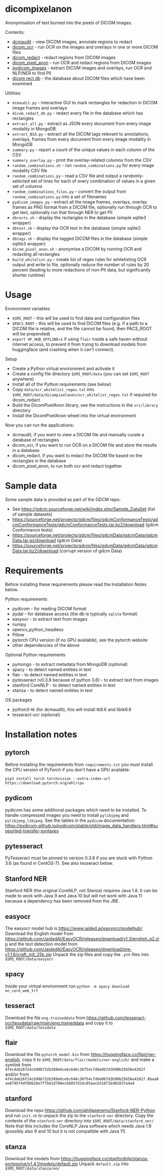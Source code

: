 # dicompixelanon

Anonymisation of text burned into the pixels of DICOM images.

Contents:
* [dcmaudit](doc/dcmaudit.md) - view DICOM images, annotate regions to redact
* [dicom_ocr](doc/dicom_ocr.md) - run OCR on the images and overlays in one or more DICOM files
* [dicom_redact](doc/dicom_redact.md) - redact regions from DICOM images
* [dicom_pixel_anon](doc/dicom_pixel_anon.md) - run OCR and redact regions from DICOM images
* [pydicom_images](doc/pydicom_images.md) - extract DICOM images and overlays, run OCR and NLP/NER to find PII
* [dicom rect db](doc/dicomrectdb.md) - the database about DICOM files which have been examined

Utilities:
* `dcmaudit.py` - interactive GUI to mark rectangles for redaction in DICOM image frames and overlays
* `dicom_redact_db.py` - redact every file in the database which has rectangles
* `extract_all.py` - extract as JSON every document from every image modality in MongoDB
* `extract_BIA.py` - extract all the DICOM tags relevant to annotations, overlays, frames from every document from every image modality in MongoDB
* `summary.py` - report a count of the unique values in each column of the CSV
* `summary_overlay.py` - print the overlay-related columns from the CSV
* `random_combinations.sh` - run `random_combinations.py` for every image modality CSV file
* `random_combinations.py` - read a CSV file and output a randomly-selected set of lines for each of every combination of values in a given set of columns
* `random_combinations_files.py` - convert the output from `random_combinations.py` into a set of filenames
* `pydicom_images.py` - extract all the image frames, overlays, overlay frames as PNG format from a DICOM file, optionally run through OCR to get text, optionally run that through NER to get PII
* `dbrects.sh` - display the rectangles in the database (simple sqlite3 wrapper)
* `dbtext.sh` - display the OCR text in the database (simple sqlite3 wrapper)
* `dbtags.sh` - display the tagged DICOM files in the database (simple sqlite3 wrapper)
* `dicom_pixel_anon.sh` - anonymise a DICOM by running OCR and redacting all rectangles
* `build_whitelist.py` - create list of regex rules for whitelisting OCR output and write to file, optionally reduce the number of rules by 20 percent (leading to more redactions of non-PII data, but significantly shorter runtime)

# Usage


Environment variables

* `$SMI_ROOT` - this will be used to find data and configuration files
* `$PACS_ROOT` - this will be used to find DICOM files (e.g. if a path to a
DICOM file is relative, and the file cannot be found, then PACS_ROOT will be
prepended)
* `export HF_HUB_OFFLINE=1` if using `flair` inside a safe haven without
internet access, to prevent it from trying to download models from huggingface
(and crashing when it can't connect).

Setup

* Create a Python virtual environment and activate it
* Create a config file directory `$SMI_ROOT/data` (you can set `$SMI_ROOT` anywhere)
* Install all of the Python requirements (see below)
* Copy `data/ocr_whitelist_regex.txt` into `$SMI_ROOT/data/dicompixelanon/ocr_whitelist_regex.txt` if required for dicom_redact
* Build the DicomPixelAnon library, see the instructions in the `src/library` directory
* Install the DicomPixelAnon wheel into the virtual environment

Now you can run the applications:
 * dcmaudit, if you want to view a DICOM file and manually curate a database of rectangles
 * dicom_ocr, if you want to run OCR on a DICOM file and store the results in a database
 * dicom_redact, if you want to redact the DICOM file based on the rectangles in the database
 * dicom_pixel_anon, to run both ocr and redact together

# Sample data

Some sample data is provided as part of the GDCM repo:

* See https://gdcm.sourceforge.net/wiki/index.php/Sample_DataSet (list of sample datasets)
* https://sourceforge.net/projects/gdcm/files/gdcmConformanceTests/gdcmConformanceTests/gdcmConformanceTests.tar.bz2/download (gdcm Conformance tests)
* https://sourceforge.net/projects/gdcm/files/gdcmData/gdcmData/gdcmData.tar.gz/download (gdcm Data)
* https://sourceforge.net/projects/gdcm/files/gdcmData/gdcmData/gdcmData.tar.bz2/download (corrupt version of gdcm Data)

# Requirements

Before installing these requirements please read the Installation Notes below.

Python requirements

* pydicom - for reading DICOM format
* pydal - for database access (the db is typically `sqlite` format)
* easyocr - to extract text from images
* numpy
* opencv_python_headless
* Pillow
* pytorch CPU version (if no GPU available), see the pytorch website
* other dependencies of the above

Optional Python requirements

* pymongo - to extract metadata from MongoDB (optional)
* spacy - to detect named entities in text
* flair - to detect named entities in text
* pytesseract (v0.3.8 because of python 3.6) - to extract text from images
* stanford CoreNLP - to detect named entities in text
* stanza - to detect named entities in text

OS packages

* python3-tk (for dcmaudit), this will install tk8.6 and libtk8.6
* tesseract-ocr (optional)

# Installation notes

## pytorch

Before installing the requirements from `requirements.txt` you must install the CPU version of PyTorch if you don't have a GPU available:
```
pip3 install torch torchvision --extra-index-url https://download.pytorch.org/whl/cpu
```

## pydicom

pydicom has some additional packages which need to be installed.
To handle compressed images you need to install `pylibjpeg` and `pylibjpeg_libjpeg`.
See the tables in the `pydicom` documentation:
https://pydicom.github.io/pydicom/stable/old/image_data_handlers.html#supported-transfer-syntaxes

## pytesseract

PyTesseract must be pinned to version 0.3.8 if you are stuck with Python 3.6 (as found in CentOS-7).
See also tesseract below.

## Stanford NER

Stanford NER (the original CoreNLP, not Stanza) requires Java 1.8. It can be made to work with Java 9 and Java 10 but will not work with Java 11 because a dependency has been removed from the JRE.

## easyocr

The easyocr model hub is https://www.jaided.ai/easyocr/modelhub/
Download the English model from https://github.com/JaidedAI/EasyOCR/releases/download/v1.3/english_g2.zip
and the text detection model from https://github.com/JaidedAI/EasyOCR/releases/download/pre-v1.1.6/craft_mlt_25k.zip
Unpack the zip files and copy the `.pth` files into `$SMI_ROOT/data/easyocr`

## spacy

Inside your virtual environment run `python -m spacy download en_core_web_trf`

## tesseract

Download the file `eng.traineddata` from
https://github.com/tesseract-ocr/tessdata/raw/main/eng.traineddata
and copy it to `$SMI_ROOT/data/tessdata`

## flair

Download the file `pytorch_model.bin` from https://huggingface.co/flair/ner-english,
copy it to `$SMI_ROOT/data/flair/models/ner-english/`
and make a symlink from `4f4cdab26f24cb98b732b389e6cebc646c36f54cfd6e0b7d3b90b25656e4262f`
and/or from `4f4cdab26f24cb98b732b389e6cebc646c36f54cfd6e0b7d3b90b25656e4262f.8baa8ae8795f4df80b28e7f7b61d788ecbb057d1dc85aacb316f1bd02837a4a4`

## stanford

Download the repo https://github.com/philipperemy/Stanford-NER-Python
and run `init.sh` to unpack the zip to the `stanford-ner` directory.
Copy the contents of the `stanford-ner` directory into `$SMI_ROOT/data/stanford_ner/`
Note that this includes the CoreNLP Java software which needs Java 1.8
(possibly also 9 and 10 but it is not compatible with Java 11).

## stanza

Download the models from https://huggingface.co/stanfordnlp/stanza-en/resolve/v1.4.1/models/default.zip
Unpack `default.zip` into `$SMI_ROOT/data/stanza/en/`
